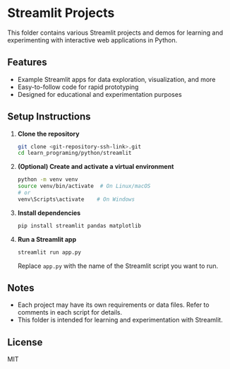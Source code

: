 # Streamlit Projects

This folder contains various Streamlit projects and demos for learning and experimenting with interactive web applications in Python.

## Features
- Example Streamlit apps for data exploration, visualization, and more
- Easy-to-follow code for rapid prototyping
- Designed for educational and experimentation purposes

## Setup Instructions

1. **Clone the repository**
   ```bash
   git clone <git-repository-ssh-link>.git
   cd learn_programing/python/streamlit
   ```

2. **(Optional) Create and activate a virtual environment**
   ```bash
   python -m venv venv
   source venv/bin/activate  # On Linux/macOS
   # or
   venv\Scripts\activate    # On Windows
   ```

3. **Install dependencies**
   ```bash
   pip install streamlit pandas matplotlib
   ```

4. **Run a Streamlit app**
   ```bash
   streamlit run app.py
   ```
   Replace `app.py` with the name of the Streamlit script you want to run.

## Notes
- Each project may have its own requirements or data files. Refer to comments in each script for details.
- This folder is intended for learning and experimentation with Streamlit.

## License
MIT
